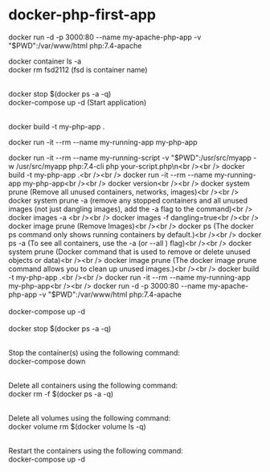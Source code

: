 # docker-php-first-app


docker run -d -p 3000:80 --name my-apache-php-app -v "$PWD":/var/www/html php:7.4-apache

docker container ls -a<br />
docker rm fsd2112 (fsd is container name)<br /><br />


docker stop $(docker ps -a -q)<br />
docker-compose up -d (Start application)<br /><br />

docker build -t my-php-app .<br />


docker run -it --rm --name my-running-app my-php-app<br />


docker run -it --rm --name my-running-script -v "$PWD":/usr/src/myapp -w /usr/src/myapp php:7.4-cli php your-script.php\n<br /><br />
docker build -t my-php-app .<br /><br />
docker run -it --rm --name my-running-app my-php-app<br /><br />
docker version<br /><br />
docker system prune (Remove all unused containers, networks, images)<br /><br />
docker system prune -a (remove any stopped containers and all unused images (not just dangling images), add the -a flag to the command)<br />
docker images -a <br /><br />
docker images -f dangling=true<br /><br />
docker image prune (Remove Images)<br /><br />
docker ps (The docker ps command only shows running containers by default.)<br /><br />
docker ps -a (To see all containers, use the -a (or --all ) flag)<br /><br />
docker system prune (Docker command that is used to remove or delete unused objects or data)<br /><br />
docker image prune (The docker image prune command allows you to clean up unused images.)<br /><br />
docker build -t my-php-app .<br /><br />
docker run -it --rm --name my-running-app my-php-app<br /><br />
docker run -d -p 3000:80 --name my-apache-php-app -v "$PWD":/var/www/html php:7.4-apache<br /><br />
docker-compose up -d<br /><br />
docker stop $(docker ps -a -q)<br /><br />

Stop the container(s) using the following command:<br />
docker-compose down<br /><br />

Delete all containers using the following command:<br />
docker rm -f $(docker ps -a -q)<br /><br />

Delete all volumes using the following command:<br />
docker volume rm $(docker volume ls -q)<br /><br />

Restart the containers using the following command:<br />
docker-compose up -d<br /><br />


